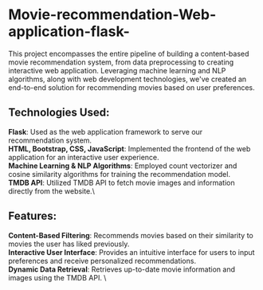 # Movie-recommendation-Web-application-flask-
This project encompasses the entire pipeline of building a content-based movie recommendation system, from data preprocessing to creating interactive web application. Leveraging machine learning and NLP algorithms, along with web development technologies, we've created an end-to-end solution for recommending movies based on user preferences.

## Technologies Used:
**Flask**: Used as the web application framework to serve our recommendation system. \
**HTML, Bootstrap, CSS, JavaScript**: Implemented the frontend of the web application for an interactive user experience. \
**Machine Learning & NLP Algorithms**: Employed count vectorizer and cosine similarity algorithms for training the recommendation model. \
**TMDB API**: Utilized TMDB API to fetch movie images and information directly from the website.\

## Features:
**Content-Based Filtering**: Recommends movies based on their similarity to movies the user has liked previously. \
**Interactive User Interface**: Provides an intuitive interface for users to input preferences and receive personalized recommendations. \
**Dynamic Data Retrieval**: Retrieves up-to-date movie information and images using the TMDB API. \
